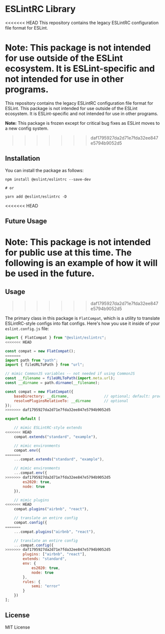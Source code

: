 # ESLintRC Library

<<<<<<< HEAD
This repository contains the legacy ESLintRC configuration file format for ESLint.

**Note:** This package is not intended for use outside of the ESLint ecosystem. It is ESLint-specific and not intended for use in other programs.
=======
This repository contains the legacy ESLintRC configuration file format for ESLint. This package is not intended for use outside of the ESLint ecosystem. It is ESLint-specific and not intended for use in other programs.

**Note:** This package is frozen except for critical bug fixes as ESLint moves to a new config system.
>>>>>>> daf1795927da2d71e7fda32ee847e5794b9052d5

## Installation

You can install the package as follows:

```
npm install @eslint/eslintrc --save-dev

# or

yarn add @eslint/eslintrc -D
```

<<<<<<< HEAD
## Future Usage

**Note:** This package is not intended for public use at this time. The following is an example of how it will be used in the future.
=======
## Usage
>>>>>>> daf1795927da2d71e7fda32ee847e5794b9052d5

The primary class in this package is `FlatCompat`, which is a utility to translate ESLintRC-style configs into flat configs. Here's how you use it inside of your `eslint.config.js` file:

```js
import { FlatCompat } from "@eslint/eslintrc";
<<<<<<< HEAD

const compat = new FlatCompat();
=======
import path from "path";
import { fileURLToPath } from "url";

// mimic CommonJS variables -- not needed if using CommonJS
const __filename = fileURLToPath(import.meta.url);
const __dirname = path.dirname(__filename);

const compat = new FlatCompat({
    baseDirectory: __dirname,                // optional; default: process.cwd()
    resolvePluginsRelativeTo: __dirname      // optional
});
>>>>>>> daf1795927da2d71e7fda32ee847e5794b9052d5

export default [

    // mimic ESLintRC-style extends
<<<<<<< HEAD
    compat.extends("standard", "example"),

    // mimic environments
    compat.env({
=======
    ...compat.extends("standard", "example"),

    // mimic environments
    ...compat.env({
>>>>>>> daf1795927da2d71e7fda32ee847e5794b9052d5
        es2020: true,
        node: true
    }),

    // mimic plugins
<<<<<<< HEAD
    compat.plugins("airbnb", "react"),

    // translate an entire config
    compat.config({
=======
    ...compat.plugins("airbnb", "react"),

    // translate an entire config
    ...compat.config({
>>>>>>> daf1795927da2d71e7fda32ee847e5794b9052d5
        plugins: ["airbnb", "react"],
        extends: "standard",
        env: {
            es2020: true,
            node: true
        },
        rules: {
            semi: "error"
        }
    })
];
```

## License

MIT License
